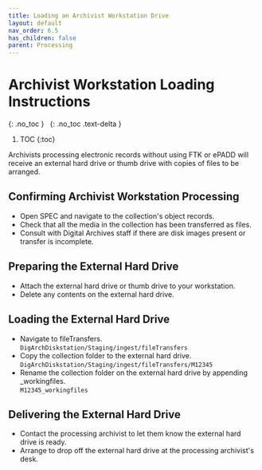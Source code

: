 ```yaml
---
title: Loading an Archivist Workstation Drive
layout: default
nav_order: 6.5
has_children: false
parent: Processing
---
```


# Archivist Workstation Loading Instructions
{: .no_toc }
&nbsp;
{: .no_toc .text-delta }
1. TOC
{:toc}

Archivists processing electronic records without using FTK or ePADD will receive an external hard drive or thumb drive with copies of files to be arranged.  

## Confirming Archivist Workstation Processing 

* Open SPEC and navigate to the collection's object records.  
* Check that all the media in the collection has been transferred as files.  
* Consult with Digital Archives staff if there are disk images present or transfer is incomplete.

## Preparing the External Hard Drive

* Attach the external hard drive or thumb drive to your workstation.  
* Delete any contents on the external hard drive.  

## Loading the External Hard Drive
* Navigate to fileTransfers.  
```DigArchDiskstation/Staging/ingest/fileTransfers```
* Copy the collection folder to the external hard drive.
```DigArchDiskstation/Staging/ingest/fileTransfers/M12345```
* Rename the collection folder on the external hard drive by appending _workingfiles.  
```M12345_workingfiles```
## Delivering the External Hard Drive
* Contact the processing archivist to let them know the external hard drive is ready.
* Arrange to drop off the external hard drive at the processing archivist's desk.